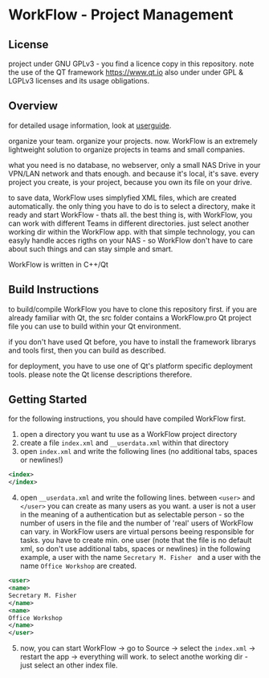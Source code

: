 # WorkFlow - Project Management

## License

project under GNU GPLv3 - you find a licence copy in this repository.
note the use of the QT framework https://www.qt.io also under under GPL & LGPLv3 licenses and its usage obligations.

## Overview

for detailed usage information, look at
[userguide](./USERGUIDE.md).

organize your team. organize your projects. now.
WorkFlow is an extremely lightweight solution to organize projects in teams and small companies.

what you need is no database, no webserver, only a small NAS Drive in your VPN/LAN network and thats enough.
and because it's local, it's save. every project you create, is your project, because you own its file on your drive.

to save data, WorkFlow uses simplyfied XML files, which are created automatically. the only thing you have to do is to select a directory, make it ready and start WorkFlow - thats all.
the best thing is, with WorkFlow, you can work with different Teams in different directories. just select another working dir within the WorkFlow app. with that simple technology, you can easyly handle acces rigths on your NAS - so WorkFlow don't have to care about such things and can stay simple and smart.

WorkFlow is written in C++/Qt

## Build Instructions

to build/compile WorkFlow you have to clone this repository first.
if you are already familiar with Qt, the src folder contains a WorkFlow.pro Qt project file you can use to build within your Qt environment.

if you don't have used Qt before, you have to install the framework librarys and tools first, then you can build as described.

for deployment, you have to use one of Qt's platform specific deployment tools. please note the Qt license descriptions therefore.

## Getting Started

for the following instructions, you should have compiled WorkFlow first.

1. open a directory you want tu use as a WorkFlow project directory
2. create a file ``index.xml`` and ``__userdata.xml`` within that directory
3. open ``index.xml`` and write the following lines (no additional tabs, spaces or newlines!)

```XML
<index>
</index>
```

4. open ``__userdata.xml`` and write the following lines. between ``<user>`` and ``</user>`` you can create as many users as you want. a user is not a user in the meaning of a authentication but as selectable person - so the number of users in the file and the number of 'real' users of WorkFlow can vary. in WorkFlow users are virtual persons beeing responsible for tasks. you have to create min. one user (note that the file is no default xml, so don't use additional tabs, spaces or newlines)
in the following example, a user with the name ``Secretary M. Fisher `` and a user with the name ``Office Workshop`` are created.

```XML
<user>
<name>
Secretary M. Fisher
</name>
<name>
Office Workshop
</name>
</user>
```

5. now, you can start WorkFlow -> go to Source -> select the ``index.xml`` -> restart the app -> everything will work. to select anothe working dir - just select an other index file.
